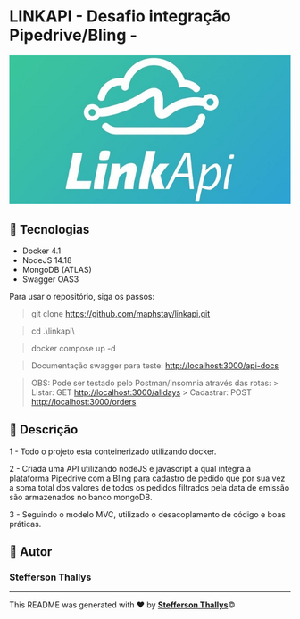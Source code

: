 # LINKAPI - Desafio integração Pipedrive/Bling -

![LINKAPI](./src/assets/logo.jpg)

## :checkered_flag: Tecnologias

- Docker 4.1
- NodeJS 14.18
- MongoDB (ATLAS)
- Swagger OAS3

Para usar o repositório, siga os passos:
> git clone https://github.com/maphstay/linkapi.git

> cd .\linkapi\

> docker compose up -d

> Documentação swagger para teste: <http://localhost:3000/api-docs>

> OBS: Pode ser testado pelo Postman/Insomnia através das rotas:
    > Listar: GET <http://localhost:3000/alldays>
    > Cadastrar: POST <http://localhost:3000/orders>


## :ledger: Descrição

1 - Todo o projeto esta conteinerizado utilizando docker.

2 - Criada uma API utilizando nodeJS e javascript a qual integra a plataforma Pipedrive com a Bling para cadastro de pedido que por sua vez a soma total dos valores de todos os pedidos filtrados pela data de emissão são armazenados no banco mongoDB.

3 - Seguindo o modelo MVC, utilizado o desacoplamento de código e boas práticas.


## :bust_in_silhouette: Autor

### Stefferson Thallys

---

This README was generated with ❤️ by <a href="https://www.linkedin.com/in/stefferson-thallys-6309851a2/">**Stefferson Thallys**</a>:copyright:


